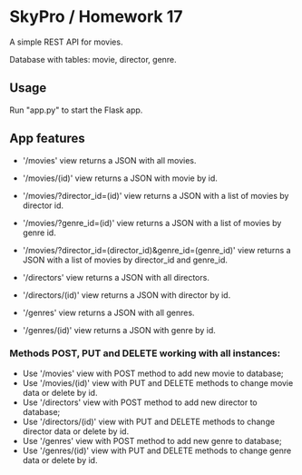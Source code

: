 # SkyPro / Homework 17

A simple REST API for movies.

Database with tables: movie, director, genre.

## Usage

Run "app.py" to start the Flask app.

## App features

* '/movies' view returns a JSON with all movies.
* '/movies/(id)' view returns a JSON with movie by id.
* '/movies/?director_id=(id)' view returns a JSON with a list of movies by director id.
* '/movies/?genre_id=(id)' view returns a JSON with a list of movies by genre id.
* '/movies/?director_id=(director_id)&genre_id=(genre_id)' view returns a JSON with a list of movies by director_id and genre_id.

* '/directors' view returns a JSON with all directors.
* '/directors/(id)' view returns a JSON with director by id.

* '/genres' view returns a JSON with all genres.
* '/genres/(id)' view returns a JSON with genre by id.

### Methods POST, PUT and DELETE working with all instances:
* Use '/movies' view with POST method to add new movie to database;
* Use '/movies/(id)' view with PUT and DELETE methods to change movie data or delete by id.
* Use '/directors' view with POST method to add new director to database;
* Use '/directors/(id)' view with PUT and DELETE methods to change director data or delete by id.
* Use '/genres' view with POST method to add new genre to database;
* Use '/genres/(id)' view with PUT and DELETE methods to change genre data or delete by id.